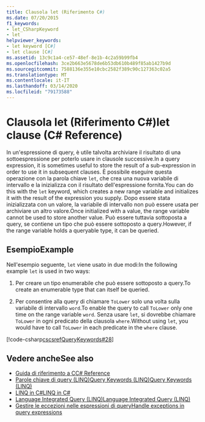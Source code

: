 ```yaml
---
title: Clausola let (Riferimento C#)
ms.date: 07/20/2015
f1_keywords:
- let_CSharpKeyword
- let
helpviewer_keywords:
- let keyword [C#]
- let clause [C#]
ms.assetid: 13c9c1a4-ce57-48ef-8e1b-4c2a59b99fb4
ms.openlocfilehash: 3ce2b663e5678de6b53db610b489f85ab1427b9d
ms.sourcegitcommit: 7588136e355e10cbc2582f389c90c127363c02a5
ms.translationtype: MT
ms.contentlocale: it-IT
ms.lasthandoff: 03/14/2020
ms.locfileid: "79173588"
---
```

# <a name="let-clause-c-reference"></a><span data-ttu-id="e4177-102">Clausola let (Riferimento C#)</span><span class="sxs-lookup"><span data-stu-id="e4177-102">let clause (C# Reference)</span></span>

<span data-ttu-id="e4177-103">In un'espressione di query, è utile talvolta archiviare il risultato di una sottoespressione per poterlo usare in clausole successive.</span><span class="sxs-lookup"><span data-stu-id="e4177-103">In a query expression, it is sometimes useful to store the result of a sub-expression in order to use it in subsequent clauses.</span></span> <span data-ttu-id="e4177-104">È possibile eseguire questa operazione con la parola chiave `let`, che crea una nuova variabile di intervallo e la inizializza con il risultato dell'espressione fornita.</span><span class="sxs-lookup"><span data-stu-id="e4177-104">You can do this with the `let` keyword, which creates a new range variable and initializes it with the result of the expression you supply.</span></span> <span data-ttu-id="e4177-105">Dopo essere stata inizializzata con un valore, la variabile di intervallo non può essere usata per archiviare un altro valore.</span><span class="sxs-lookup"><span data-stu-id="e4177-105">Once initialized with a value, the range variable cannot be used to store another value.</span></span> <span data-ttu-id="e4177-106">Può essere tuttavia sottoposta a query, se contiene un tipo che può essere sottoposto a query.</span><span class="sxs-lookup"><span data-stu-id="e4177-106">However, if the range variable holds a queryable type, it can be queried.</span></span>

## <a name="example"></a><span data-ttu-id="e4177-107">Esempio</span><span class="sxs-lookup"><span data-stu-id="e4177-107">Example</span></span>

<span data-ttu-id="e4177-108">Nell'esempio seguente, `let` viene usato in due modi:</span><span class="sxs-lookup"><span data-stu-id="e4177-108">In the following example `let` is used in two ways:</span></span>

1. <span data-ttu-id="e4177-109">Per creare un tipo enumerabile che può essere sottoposto a query.</span><span class="sxs-lookup"><span data-stu-id="e4177-109">To create an enumerable type that can itself be queried.</span></span>

2. <span data-ttu-id="e4177-110">Per consentire alla query di chiamare `ToLower` solo una volta sulla variabile di intervallo `word`.</span><span class="sxs-lookup"><span data-stu-id="e4177-110">To enable the query to call `ToLower` only one time on the range variable `word`.</span></span> <span data-ttu-id="e4177-111">Senza usare `let`, si dovrebbe chiamare `ToLower` in ogni predicato della clausola `where`.</span><span class="sxs-lookup"><span data-stu-id="e4177-111">Without using `let`, you would have to call `ToLower` in each predicate in the `where` clause.</span></span>

[!code-csharp[cscsrefQueryKeywords#28](~/samples/snippets/csharp/VS_Snippets_VBCSharp/CsCsrefQueryKeywords/CS/Let.cs#28)]

## <a name="see-also"></a><span data-ttu-id="e4177-112">Vedere anche</span><span class="sxs-lookup"><span data-stu-id="e4177-112">See also</span></span>

- [<span data-ttu-id="e4177-113">Guida di riferimento a C</span><span class="sxs-lookup"><span data-stu-id="e4177-113">C# Reference</span></span>](../../language-reference/index.md)
- [<span data-ttu-id="e4177-114">Parole chiave di query (LINQ)Query Keywords (LINQ)</span><span class="sxs-lookup"><span data-stu-id="e4177-114">Query Keywords (LINQ)</span></span>](query-keywords.md)
- [<span data-ttu-id="e4177-115">LINQ in C#</span><span class="sxs-lookup"><span data-stu-id="e4177-115">LINQ in C#</span></span>](../../linq/index.md)
- [<span data-ttu-id="e4177-116">Language Integrated Query (LINQ)</span><span class="sxs-lookup"><span data-stu-id="e4177-116">Language Integrated Query (LINQ)</span></span>](../../programming-guide/concepts/linq/index.md)
- [<span data-ttu-id="e4177-117">Gestire le eccezioni nelle espressioni di query</span><span class="sxs-lookup"><span data-stu-id="e4177-117">Handle exceptions in query expressions</span></span>](../../linq/handle-exceptions-in-query-expressions.md)

